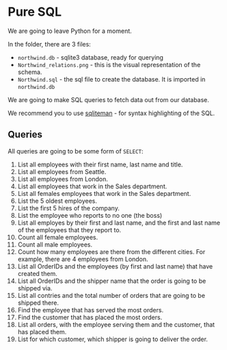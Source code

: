 # Pure SQL

We are going to leave Python for a moment.

In the folder, there are 3 files:

 
* `northwind.db` - sqlite3 database, ready for querying
* `Northwind_relations.png` - this is the visual representation of the schema.
* `Northwind.sql` - the sql file to create the database. It is imported in `northwind.db`

We are going to make SQL queries to fetch data out from our database.

We recommend you to use [sqliteman](https://apps.ubuntu.com/cat/applications/precise/sqliteman/) - for syntax highlighting of the SQL.


## Queries

All queries are going to be some form of `SELECT`:

1. List all employees with their first name, last name and title.
2. List all employees from Seattle.
3. List all employees from London.
4. List all employees that work in the Sales department.
5. List all females employees that work in the Sales department.
6. List the 5 oldest employees.
7. List the first 5 hires of the company.
8. List the employee who reports to no one (the boss)
9. List all employes by their first and last name, and the first and last name of the employees that they report to.
10. Count all female employees.
11. Count all male employees.
12. Count how many employees are there from the different cities. For example, there are 4 employees from London.
13. List all OrderIDs and the employees (by first and last name) that have created them.
14. List all OrderIDs and the shipper name that the order is going to be shipped via.
15. List all contries and the total number of orders that are going to be shipped there.
16. Find the employee that has served the most orders.
17. Find the customer that has placed the most orders.
18. List all orders, with the employee serving them and the customer, that has placed them.
19. List for which customer, which shipper is going to deliver the order.

